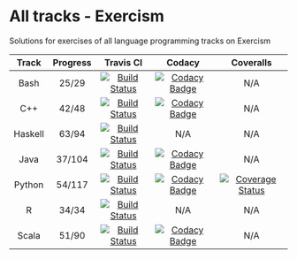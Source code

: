 # All tracks - Exercism

Solutions for exercises of all language programming tracks on Exercism

| Track   | Progress | Travis CI | Codacy | Coveralls |
|:-------:|:--------:|:---------:|:------:|:---------:|
| Bash    | 25/29 | [![Build Status](https://travis-ci.com/tqa236/bash_exercism.svg?branch=master)](https://travis-ci.com/tqa236/bash_exercism) | [![Codacy Badge](https://api.codacy.com/project/badge/Grade/257e6ae1559f42a685611c83466e6426)](https://www.codacy.com/app/tqa236/bash_exercism?utm_source=github.com&amp;utm_medium=referral&amp;utm_content=tqa236/bash_exercism&amp;utm_campaign=Badge_Grade) | N/A |
| C++     | 42/48 | [![Build Status](https://travis-ci.com/tqa236/cpp_exercism.svg?branch=master)](https://travis-ci.com/tqa236/cpp_exercism) | [![Codacy Badge](https://api.codacy.com/project/badge/Grade/61fd4c8fc29b4e62ad5ff19098e245fb)](https://www.codacy.com/app/tqa236/cpp_exercism?utm_source=github.com&amp;utm_medium=referral&amp;utm_content=tqa236/cpp_exercism&amp;utm_campaign=Badge_Grade) | N/A |
| Haskell | 63/94 | [![Build Status](https://travis-ci.com/tqa236/haskell_exercism.svg?branch=master)](https://travis-ci.com/tqa236/haskell_exercism) | N/A | N/A |
| Java    | 37/104 | [![Build Status](https://travis-ci.com/tqa236/java_exercism.svg?branch=master)](https://travis-ci.com/tqa236/java_exercism) | [![Codacy Badge](https://api.codacy.com/project/badge/Grade/153098dd1d8c4570b08b69612b457f35)](https://www.codacy.com/app/tqa236/java_exercism?utm_source=github.com&amp;utm_medium=referral&amp;utm_content=tqa236/java_exercism&amp;utm_campaign=Badge_Grade) | N/A |
| Python  | 54/117 | [![Build Status](https://travis-ci.com/tqa236/python_exercism.svg?branch=master)](https://travis-ci.com/tqa236/python_exercism) | [![Codacy Badge](https://api.codacy.com/project/badge/Grade/8fd44be5d9984cb4b963b176a251494f)](https://www.codacy.com/app/tqa236/python_exercism?utm_source=github.com&amp;utm_medium=referral&amp;utm_content=tqa236/python_exercism&amp;utm_campaign=Badge_Grade) | [![Coverage Status](https://coveralls.io/repos/github/tqa236/python_exercism/badge.svg?branch=master)](https://coveralls.io/github/tqa236/python_exercism?branch=master) |
| R       | 34/34 | [![Build Status](https://travis-ci.com/tqa236/r_exercism.svg?branch=master)](https://travis-ci.com/tqa236/r_exercism) | N/A | N/A |
| Scala   | 51/90 | [![Build Status](https://travis-ci.com/tqa236/scala_exercism.svg?branch=master)](https://travis-ci.com/tqa236/scala_exercism) | [![Codacy Badge](https://api.codacy.com/project/badge/Grade/06aa4545294745b28416e4b319ca6c77)](https://www.codacy.com/app/tqa236/scala_exercism?utm_source=github.com&amp;utm_medium=referral&amp;utm_content=tqa236/scala_exercism&amp;utm_campaign=Badge_Grade) | N/A |
